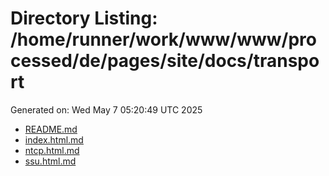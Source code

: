 # Directory Listing: /home/runner/work/www/www/processed/de/pages/site/docs/transport
Generated on: Wed May  7 05:20:49 UTC 2025

- [README.md](README.md)
- [index.html.md](index.html.md)
- [ntcp.html.md](ntcp.html.md)
- [ssu.html.md](ssu.html.md)
